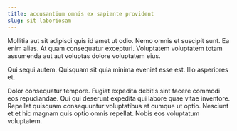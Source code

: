 ```yaml
---
title: accusantium omnis ex sapiente provident
slug: sit laboriosam
---
```


Mollitia aut sit adipisci quis id amet ut odio. Nemo omnis et suscipit sunt. Ea enim alias. At quam consequatur excepturi. Voluptatem voluptatem totam assumenda aut aut voluptas dolore voluptatem eius.

Qui sequi autem. Quisquam sit quia minima eveniet esse est. Illo asperiores et.

Dolor consequatur tempore. Fugiat expedita debitis sint facere commodi eos repudiandae. Qui qui deserunt expedita qui labore quae vitae inventore. Repellat quisquam consequuntur voluptatibus et cumque ut optio. Nesciunt et et hic magnam quis optio omnis repellat. Nobis eos voluptatum voluptatem.
